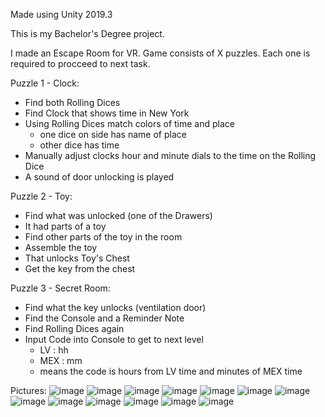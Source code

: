 Made using Unity 2019.3

This is my Bachelor's Degree project.

I made an Escape Room for VR.
Game consists of X puzzles. Each one is required to procceed to next task.

Puzzle 1 - Clock:
  - Find both Rolling Dices
  - Find Clock that shows time in New York
  - Using Rolling Dices match colors of time and place
      - one dice on side has name of place
      - other dice has time
  - Manually adjust clocks hour and minute dials to the time on the Rolling Dice
  - A sound of door unlocking is played

Puzzle 2 - Toy:
  - Find what was unlocked (one of the Drawers)
  - It had parts of a toy
  - Find other parts of the toy in the room
  - Assemble the toy
  - That unlocks Toy's Chest
  - Get the key from the chest

Puzzle 3 - Secret Room:
  - Find what the key unlocks (ventilation door)
  - Find the Console and a Reminder Note
  - Find Rolling Dices again
  - Input Code into Console to get to next level
      - LV : hh
      - MEX : mm
      - means the code is hours from LV time and minutes of MEX time


   Pictures:
   ![image](https://github.com/user-attachments/assets/3351c9be-8e06-4e19-9026-07a905c048b9)
   ![image](https://github.com/user-attachments/assets/e8dd287e-7653-4ca5-95e2-dc5cfdbc509a)
   ![image](https://github.com/user-attachments/assets/37e4ffed-7fef-41e8-948b-1c5624f9a369)
   ![image](https://github.com/user-attachments/assets/c7a01591-080f-4e79-bdd7-bab522fa40d9)
   ![image](https://github.com/user-attachments/assets/7392d2d5-8e7e-45fc-858c-a9302861885b)
   ![image](https://github.com/user-attachments/assets/875f02a1-072c-46e7-9f7d-38b3def8b358)
   ![image](https://github.com/user-attachments/assets/092c9740-fe1e-4cac-aa7f-7acfdaf1f6da)
   ![image](https://github.com/user-attachments/assets/1c08bd1a-8c6f-4485-90eb-12ef3b07fc29)
   ![image](https://github.com/user-attachments/assets/20d6a1e2-7f82-4d44-acac-f581158a9497)
   ![image](https://github.com/user-attachments/assets/3731a79b-d5b9-4e62-ab26-c8bfe038a555)
   ![image](https://github.com/user-attachments/assets/e4c8a8fb-85f4-44d2-8c4e-9dd1b135b39e)
   ![image](https://github.com/user-attachments/assets/2cec7c9e-a11b-4514-95b8-e7d64fba08ae)
   ![image](https://github.com/user-attachments/assets/6e9721d3-c8d6-400d-9bc9-3d355405c3c4)


   

   

   

   

   

   

   

   




